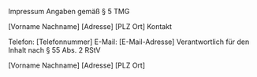 Impressum
Angaben gemäß § 5 TMG

[Vorname Nachname]
[Adresse]
[PLZ Ort]
Kontakt

Telefon: [Telefonnummer]
E-Mail: [E-Mail-Adresse]
Verantwortlich für den Inhalt nach § 55 Abs. 2 RStV

[Vorname Nachname]
[Adresse]
[PLZ Ort]